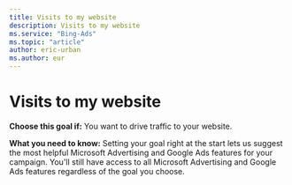 ```yaml
---
title: Visits to my website
description: Visits to my website
ms.service: "Bing-Ads"
ms.topic: "article"
author: eric-urban
ms.author: eur
---
```


# Visits to my website

**Choose this goal if:** You want to drive traffic to your website.

**What you need to know:** Setting your goal right at the start lets us suggest the most helpful Microsoft Advertising and Google Ads features for your campaign. You'll still have access to all Microsoft Advertising and Google Ads features regardless of the goal you choose.


